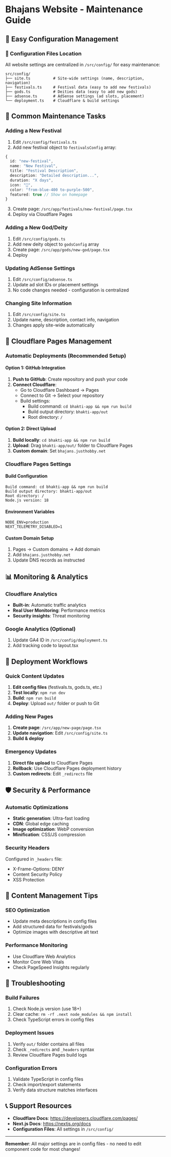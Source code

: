 # Bhajans Website - Maintenance Guide

## 🎯 Easy Configuration Management

### 📁 Configuration Files Location
All website settings are centralized in `/src/config/` for easy maintenance:

```
src/config/
├── site.ts          # Site-wide settings (name, description, navigation)
├── festivals.ts     # Festival data (easy to add new festivals)
├── gods.ts          # Deities data (easy to add new gods)
├── adsense.ts       # AdSense settings (ad slots, placement)
└── deployment.ts    # Cloudflare & build settings
```

## 🔧 Common Maintenance Tasks

### Adding a New Festival
1. Edit `/src/config/festivals.ts`
2. Add new festival object to `festivalsConfig` array:
```typescript
{
  id: "new-festival",
  name: "New Festival",
  title: "Festival Description",
  description: "Detailed description...",
  duration: "X days",
  icon: "🎉",
  color: "from-blue-400 to-purple-500",
  featured: true // Show on homepage
}
```
3. Create page: `/src/app/festivals/new-festival/page.tsx`
4. Deploy via Cloudflare Pages

### Adding a New God/Deity
1. Edit `/src/config/gods.ts`
2. Add new deity object to `godsConfig` array
3. Create page: `/src/app/gods/new-god/page.tsx`
4. Deploy

### Updating AdSense Settings
1. Edit `/src/config/adsense.ts`
2. Update ad slot IDs or placement settings
3. No code changes needed - configuration is centralized

### Changing Site Information
1. Edit `/src/config/site.ts`
2. Update name, description, contact info, navigation
3. Changes apply site-wide automatically

## 🚀 Cloudflare Pages Management

### Automatic Deployments (Recommended Setup)

#### Option 1: GitHub Integration
1. **Push to GitHub**: Create repository and push your code
2. **Connect Cloudflare**: 
   - Go to Cloudflare Dashboard → Pages
   - Connect to Git → Select your repository
   - Build settings:
     - Build command: `cd bhakti-app && npm run build`
     - Build output directory: `bhakti-app/out`
     - Root directory: `/`

#### Option 2: Direct Upload
1. **Build locally**: `cd bhakti-app && npm run build`
2. **Upload**: Drag `bhakti-app/out/` folder to Cloudflare Pages
3. **Custom domain**: Set `bhajans.justhobby.net`

### Cloudflare Pages Settings

#### Build Configuration
```
Build command: cd bhakti-app && npm run build
Build output directory: bhakti-app/out
Root directory: /
Node.js version: 18
```

#### Environment Variables
```
NODE_ENV=production
NEXT_TELEMETRY_DISABLED=1
```

#### Custom Domain Setup
1. Pages → Custom domains → Add domain
2. Add `bhajans.justhobby.net`
3. Update DNS records as instructed

## 📊 Monitoring & Analytics

### Cloudflare Analytics
- **Built-in**: Automatic traffic analytics
- **Real User Monitoring**: Performance metrics
- **Security insights**: Threat monitoring

### Google Analytics (Optional)
1. Update GA4 ID in `/src/config/deployment.ts`
2. Add tracking code to layout.tsx

## 🔄 Deployment Workflows

### Quick Content Updates
1. **Edit config files** (festivals.ts, gods.ts, etc.)
2. **Test locally**: `npm run dev`
3. **Build**: `npm run build`
4. **Deploy**: Upload `out/` folder or push to Git

### Adding New Pages
1. **Create page**: `/src/app/new-page/page.tsx`
2. **Update navigation**: Edit `/src/config/site.ts`
3. **Build & deploy**

### Emergency Updates
1. **Direct file upload** to Cloudflare Pages
2. **Rollback**: Use Cloudflare Pages deployment history
3. **Custom redirects**: Edit `_redirects` file

## 🛡️ Security & Performance

### Automatic Optimizations
- **Static generation**: Ultra-fast loading
- **CDN**: Global edge caching
- **Image optimization**: WebP conversion
- **Minification**: CSS/JS compression

### Security Headers
Configured in `_headers` file:
- X-Frame-Options: DENY
- Content Security Policy
- XSS Protection

## 📝 Content Management Tips

### SEO Optimization
- Update meta descriptions in config files
- Add structured data for festivals/gods
- Optimize images with descriptive alt text

### Performance Monitoring
- Use Cloudflare Web Analytics
- Monitor Core Web Vitals
- Check PageSpeed Insights regularly

## 🚨 Troubleshooting

### Build Failures
1. Check Node.js version (use 18+)
2. Clear cache: `rm -rf .next node_modules && npm install`
3. Check TypeScript errors in config files

### Deployment Issues
1. Verify `out/` folder contains all files
2. Check `_redirects` and `_headers` syntax
3. Review Cloudflare Pages build logs

### Configuration Errors
1. Validate TypeScript in config files
2. Check import/export statements
3. Verify data structure matches interfaces

## 📞 Support Resources

- **Cloudflare Docs**: https://developers.cloudflare.com/pages/
- **Next.js Docs**: https://nextjs.org/docs
- **Configuration Files**: All settings in `/src/config/`

---

**Remember**: All major settings are in config files - no need to edit component code for most changes!
